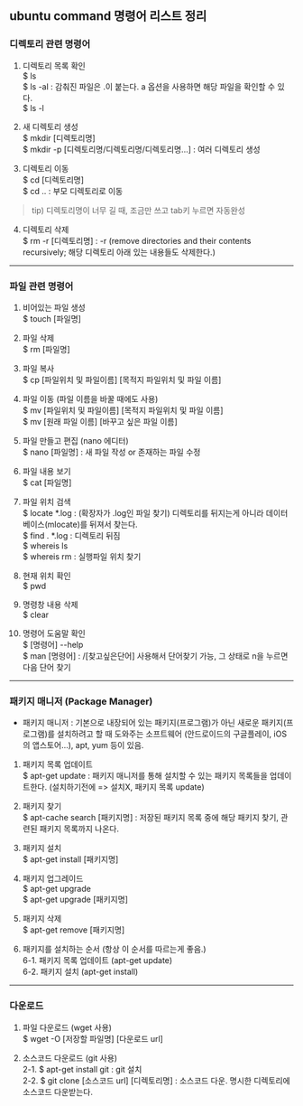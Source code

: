 ## ubuntu command 명령어 리스트 정리
  
### 디렉토리 관련 명령어  

1. 디렉토리 목록 확인  
  $ ls  
  $ ls -al : 감춰진 파일은 .이 붙는다. a 옵션을 사용하면 해당 파일을 확인할 수 있다.  
  $ ls -l  
  
2. 새 디렉토리 생성  
  $ mkdir [디렉토리명]  
  $ mkdir -p [디렉토리명/디렉토리명/디렉토리명...] : 여러 디렉토리 생성  
  
3. 디렉토리 이동  
  $ cd [디렉토리명]  
  $ cd .. : 부모 디렉토리로 이동  
  
> tip) 디렉토리명이 너무 길 때, 조금만 쓰고 tab키 누르면 자동완성
  
4. 디렉토리 삭제  
  $ rm -r [디렉토리명] : -r (remove directories and their contents recursively; 해당 디렉토리 아래 있는 내용들도 삭제한다.)   
  
---  

### 파일 관련 명령어
1. 비어있는 파일 생성  
  $ touch [파일명]  
  
2. 파일 삭제  
  $ rm [파일명]  
  
3. 파일 복사  
  $ cp [파일위치 및 파일이름] [목적지 파일위치 및 파일 이름]  
  
4. 파일 이동 (파일 이름을 바꿀 때에도 사용)  
  $ mv [파일위치 및 파일이름] [목적지 파일위치 및 파일 이름]  
  $ mv [원래 파일 이름] [바꾸고 싶은 파일 이름]  

5. 파일 만들고 편집 (nano 에디터)  
  $ nano [파일명] : 새 파일 작성 or 존재하는 파일 수정  
  
6. 파일 내용 보기  
  $ cat [파일명]  
  
7. 파일 위치 검색  
  $ locate *.log : (확장자가 .log인 파일 찾기) 디렉토리를 뒤지는게 아니라 데이터베이스(mlocate)를 뒤져서 찾는다.  
  $ find . *.log : 디렉토리 뒤짐  
  $ whereis ls  
  $ whereis rm : 실행파일 위치 찾기  
  
8. 현재 위치 확인  
  $ pwd
  
9. 명령창 내용 삭제  
  $ clear
  
10. 명령어 도움말 확인  
  $ [명령어] --help  
  $ man [명령어] : /[찾고싶은단어] 사용해서 단어찾기 가능, 그 상태로 n을 누르면 다음 단어 찾기  
  
---
  
### 패키지 매니저 (Package Manager)  
- 패키지 매니저 : 기본으로 내장되어 있는 패키지(프로그램)가 아닌 새로운 패키지(프로그램)를 설치하려고 할 때 도와주는 소프트웨어 (안드로이드의 구글플레이, iOS의 앱스토어...), apt, yum 등이 있음.

1. 패키지 목록 업데이트  
  $ apt-get update : 패키지 매니저를 통해 설치할 수 있는 패키지 목록들을 업데이트한다. (설치하기전에 => 설치X, 패키지 목록 update)   
2. 패키지 찾기  
  $ apt-cache search [패키지명] : 저장된 패키지 목록 중에 해당 패키지 찾기, 관련된 패키지 목록까지 나온다.  
  
3. 패키지 설치  
  $ apt-get install [패키지명]  
  
4. 패키지 업그레이드  
  $ apt-get upgrade  
  $ apt-get upgrade [패키지명]  
  
5. 패키지 삭제  
  $ apt-get remove [패키지명]  

6. 패키지를 설치하는 순서 (항상 이 순서를 따르는게 좋음.)  
  6-1. 패키지 목록 업데이트 (apt-get update)  
  6-2. 패키지 설치 (apt-get install)  
  
---
  
### 다운로드  
1. 파일 다운로드 (wget 사용)  
  $ wget -O [저장할 파일명] [다운로드 url]  
  
2. 소스코드 다운로드 (git 사용)  
  2-1. $ apt-get install git : git 설치  
  2-2. $ git clone [소스코드 url] [디렉토리명] : 소스코드 다운. 명시한 디렉토리에 소스코드 다운받는다.  
